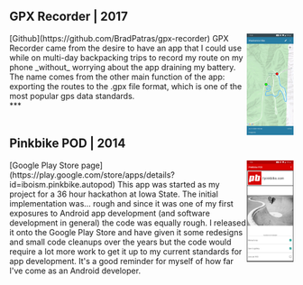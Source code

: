 
## GPX Recorder | 2017
<div>
<img style="float: right;" height="180px" src="/gpx-recorder.jpg">
[Github](https://github.com/BradPatras/gpx-recorder)  
GPX Recorder came from the desire to have an app that I could use while on multi-day backpacking trips to record my route on my phone _without_ worrying about the app draining my battery.  The name comes from the other main function of the app: exporting the routes to the .gpx file format, which is one of the most popular gps data standards. 
</div>
***
<br/>
<br/>

## Pinkbike POD | 2014
<img style="float: right;" height="180px" src="/pb-pod.jpg">
[Google Play Store page](https://play.google.com/store/apps/details?id=iboism.pinkbike.autopod)  
This app was started as my project for a 36 hour hackathon at Iowa State.  The initial implementation was... rough and since it was one of my first exposures to Android app development (and software development in general) the code was equally rough.  I released it onto the Google Play Store and have given it some redesigns and small code cleanups over the years but the code would require a lot more work to get it up to my current standards for app development. It's a good reminder for myself of how far I've come as an Android developer.
